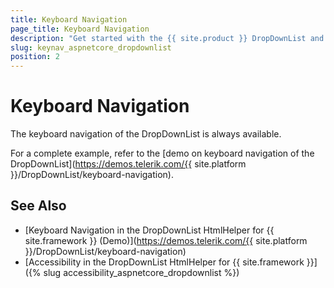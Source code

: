 ```yaml
---
title: Keyboard Navigation
page_title: Keyboard Navigation
description: "Get started with the {{ site.product }} DropDownList and learn about the accessibility support it provides through its keyboard navigation functionality."
slug: keynav_aspnetcore_dropdownlist
position: 2
---
```


# Keyboard Navigation

The keyboard navigation of the DropDownList is always available.

For a complete example, refer to the [demo on keyboard navigation of the DropDownList](https://demos.telerik.com/{{ site.platform }}/DropDownList/keyboard-navigation).

## See Also

* [Keyboard Navigation in the DropDownList HtmlHelper for {{ site.framework }} (Demo)](https://demos.telerik.com/{{ site.platform }}/DropDownList/keyboard-navigation)
* [Accessibility in the DropDownList HtmlHelper for {{ site.framework }}]({% slug accessibility_aspnetcore_dropdownlist %})
